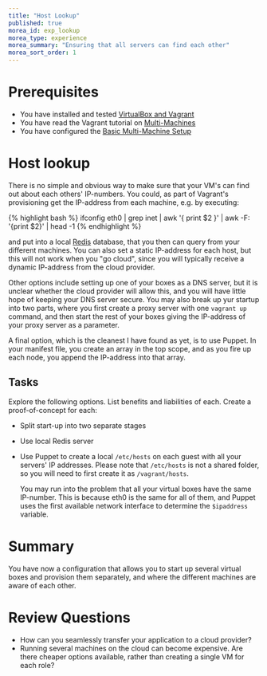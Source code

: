 ```yaml
---
title: "Host Lookup"
published: true
morea_id: exp_lookup
morea_type: experience
morea_summary: "Ensuring that all servers can find each other"
morea_sort_order: 1
---
```


# Prerequisites
- You have installed and tested [VirtualBox and Vagrant]({{site.baseurl}}/modules/getStarted)
- You have read the Vagrant tutorial on [Multi-Machines](http://docs.vagrantup.com/v2/multi-machine/)
- You have configured the [Basic Multi-Machine Setup]({{site.baseurl}}/morea/03_MultiMachine/exp_multimachine.html)

# Host lookup
There is no simple and obvious way to make sure that your VM's can find out about each others' IP-numbers. You could, as part of Vagrant's provisioning get the IP-address from each machine, e.g. by executing:

{% highlight bash %}
ifconfig eth0 | grep inet | awk '{ print $2 }' | awk -F: '{print $2}' | head -1
{% endhighlight %}

and put into a local [Redis](http://redis.io/) database, that you then can query from your different machines. You can also set a static IP-address for each host, but this will not work when you "go cloud", since you will typically receive a dynamic IP-address from the cloud provider.

Other options include setting up one of your boxes as a DNS server, but it is unclear whether the cloud provider will allow this, and you will have little hope of keeping your DNS server secure. You may also break up yur startup into two parts, where you first create a proxy server with one `vagrant up` command, and then start the rest of your boxes giving the IP-address of your proxy server as a parameter.

A final option, which is the cleanest I have found as yet, is to use Puppet. In your manifest file, you create an array in the top scope, and as you fire up each node, you append the IP-address into that array.

## Tasks
Explore the following options. List benefits and liabilities of each. Create a proof-of-concept for each:

- Split start-up into two separate stages
- Use local Redis server
- Use Puppet to create a local `/etc/hosts` on each guest with all your servers' IP addresses. Please note that `/etc/hosts` is not a shared folder, so you will need to first create it as `/vagrant/hosts`.

  You may run into the problem that all your virtual boxes have the same IP-number. This is because eth0 is the same for all of them, and Puppet uses the first available network interface to determine the `$ipaddress` variable.

<!--
if $ipaddress_eth1==undef {
 $myip=$ipaddress
 } else {
 $myip=$ipaddress_eth1
 }

notify{"my ip ${myip}":}

host {$hostname:
  ensure=>'present',
  target=>'/vagrant/hosts',
  ip=>$myip,
 }
-->


# Summary
You have now a configuration that allows you to start up several virtual boxes and provision them separately, and where the different machines are aware of each other.

# Review Questions
- How can you seamlessly transfer your application to a cloud provider?
- Running several machines on the cloud can become expensive. Are there cheaper options available, rather than creating a single VM for each role?